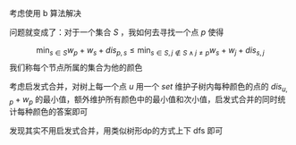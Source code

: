 
考虑使用 b 算法解决

问题就变成了：对于一个集合 $S$ ，我如何去寻找一个点 $p$ 使得 

$$\min_{s \in S}w_{p}+w_{s}+dis_{p,s} \le \min_{s\in S,j\not \in S \wedge j \not = p}w_{s}+w_{j}+dis_{s,j}$$
我们称每个节点所属的集合为他的颜色

考虑启发式合并，对树上每一个点 $u$ 用一个 $set$  维护子树内每种颜色的点的 $dis_{u,p}+w_{p}$ 的最小值，额外维护所有颜色中的最小值和次小值，启发式合并的同时统计每种颜色的答案即可

发现其实不用启发式合并，用类似树形dp的方式上下 dfs 即可

